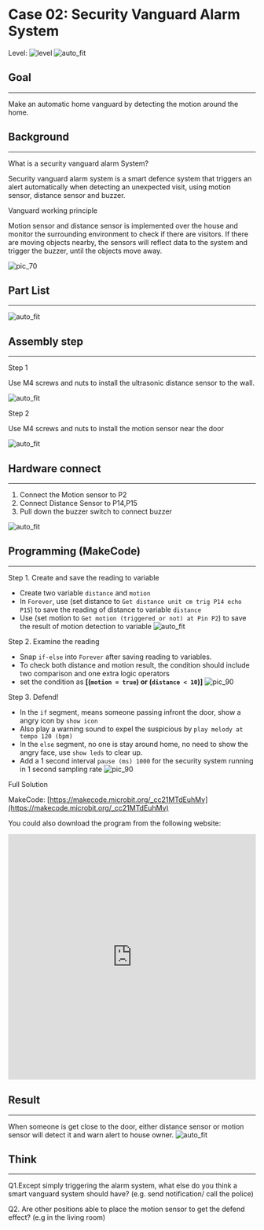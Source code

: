 # Case 02: Security Vanguard Alarm System

Level: ![level](images/level2.png)
![auto_fit](images/Case2/intro.png)<P>

## Goal
<HR>

Make an automatic home vanguard by detecting the motion around the home.<BR><P>

## Background
<HR>

<span id="subtitle">What is a security vanguard alarm System?</span><P>
Security vanguard alarm system is a smart defence system that triggers an alert automatically when detecting an unexpected visit, using motion sensor, distance sensor and buzzer.<BR><P>

<span id="subtitle">Vanguard working principle</span><P>
Motion sensor and distance sensor is implemented over the house and monitor the surrounding environment to check if there are visitors. If there are moving objects nearby, the sensors will reflect data to the system and trigger the buzzer, until the objects move away.<BR><P>

![pic_70](images/Case2/blank.png)<P>


## Part List
<HR>

![auto_fit](images/Case2/blank.png)<P>

## Assembly step
<HR>

<span id="subtitle">Step 1</span><BR><P>
Use M4 screws and nuts to install the ultrasonic distance sensor to the wall. <BR><P>
![auto_fit](images/Case2/Case2_ass1.png)<P>
<span id="subtitle">Step 2</span><BR><P>
Use M4 screws and nuts to install the motion sensor near the door<BR><P>
![auto_fit](images/Case2/Case2_ass2.png)<P>


## Hardware connect
<HR>

1. Connect the Motion sensor to P2
2. Connect Distance Sensor to P14,P15
3. Pull down the buzzer switch to connect buzzer

![auto_fit](images/Case2/Case2_hardware.png)<P>

## Programming (MakeCode)
<HR>

<span id="subtitle">Step 1. Create and save the reading to variable</span><BR><P>
* Create two variable `distance` and `motion`
* In `Forever`, use (set distance to `Get distance unit cm trig P14 echo P15`) to save the reading of distance to variable `distance`
* Use (set motion to `Get motion (triggered or not) at Pin P2`) to save the result of motion detection to variable
![auto_fit](images/Case2/Case2_p1.png)<P>

<span id="subtitle">Step 2. Examine the reading</span><BR><P>
* Snap `if-else` into `Forever` after saving reading to variables.
* To check both distance and motion result, the condition should include two comparison and one extra logic operators 
* set the condition as <B>[(`motion = true`) or (`distance < 10`)]</B>
![pic_90](images/Case2/Case2_p2.png)<P>

<span id="subtitle">Step 3. Defend!</span><BR><P>
* In the `if` segment, means someone passing infront the door, show a angry icon by `show icon`
* Also play a warning sound to expel the suspicious by `play melody at tempo 120 (bpm)`
* In the `else` segment, no one is stay around home, no need to show the angry face, use `show leds` to clear up. 
* Add a 1 second interval `pause (ms) 1000` for the security system running in 1 second sampling rate
![pic_90](images/Case2/Case2_p3.png)<P>




<span id="subtitle">Full Solution<BR><P>
MakeCode: [https://makecode.microbit.org/_cc21MTdEuhMv](https://makecode.microbit.org/_cc21MTdEuhMv)<BR><P>
You could also download the program from the following website:<BR>
<iframe src="https://makecode.microbit.org/#pub:_cc21MTdEuhMv" width="100%" height="500" frameborder="0"></iframe>

## Result
<HR>

 When someone is get close to the door, either distance sensor or motion sensor will detect it and warn alert to house owner.
![auto_fit](images/Case2/Case2_result.gif)<P>

## Think
<HR>

Q1.Except simply triggering the alarm system, what else do you think a smart vanguard system should have? (e.g. send notification/ call the police)<BR><P>
Q2. Are other positions able to place the motion sensor to get the defend effect? (e.g in the living room)<BR><P>
